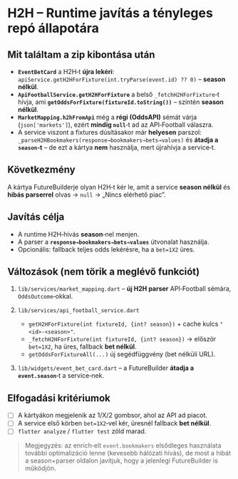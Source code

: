 # H2H – Runtime javítás a tényleges repó állapotára

## Mit találtam a zip kibontása után

* **`EventBetCard`** a H2H‑t **újra lekéri**: `apiService.getH2HForFixture(int.tryParse(event.id) ?? 0)` – **season nélkül**.
* **`ApiFootballService.getH2HForFixture`** a belső `_fetchH2HForFixture`‑t hívja, ami **`getOddsForFixture(fixtureId.toString())`** – szintén **season nélkül**.
* **`MarketMapping.h2hFromApi`** még a **régi (OddsAPI)** sémát várja (`json['markets']`), ezért **mindig `null`**‑t ad az API‑Football válaszra.
* A service viszont a fixtures dúsításakor már **helyesen** parszol: `_parseH2HBookmakers(response→bookmakers→bets→values)` és **átadja a `season`‑t** – de ezt a kártya **nem** használja, mert újrahívja a service‑t.

## Következmény

A kártya FutureBuilderje olyan H2H‑t kér le, amit a service **season nélkül** és **hibás parserrel** olvas → `null` → „Nincs elérhető piac”.

## Javítás célja

* A runtime H2H‑hívás **season**‑nel menjen.
* A parser a **`response→bookmakers→bets→values`** útvonalat használja.
* Opcionális: fallback teljes odds lekérésre, ha a `bet=1X2` üres.

## Változások (nem törik a meglévő funkciót)

1. `lib/services/market_mapping.dart` – **új H2H parser** API‑Football sémára, `OddsOutcome`‑okkal.
2. `lib/services/api_football_service.dart`

   * `getH2HForFixture(int fixtureId, {int? season})` + cache kulcs `"<id>-<season>"`.
   * `_fetchH2HForFixture(int fixtureId, {int? season})` → először `bet=1X2`, ha üres, fallback **bet nélkül**.
   * `getOddsForFixtureAll(...)` új segédfüggvény (bet nélküli URL).
3. `lib/widgets/event_bet_card.dart` – a FutureBuilder **átadja a `event.season`**‑t a service‑nek.

## Elfogadási kritériumok

* [ ] A kártyákon megjelenik az 1/X/2 gombsor, ahol az API ad piacot.
* [ ] A service első körben `bet=1X2`‑vel kér, üresnél fallback **bet nélkül**.
* [ ] `flutter analyze` / `flutter test` zöld marad.

> Megjegyzés: az enrich‑elt `event.bookmakers` elsődleges használata további optimalizáció lenne (kevesebb hálózati hívás), de most a hibát a season+parser oldalon javítjuk, hogy a jelenlegi FutureBuilder is működjön.
